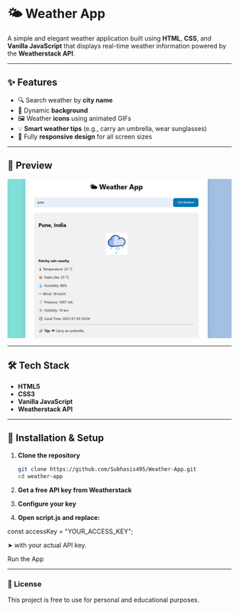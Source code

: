 # 🌤 Weather App

A simple and elegant weather application built using **HTML**, **CSS**, and **Vanilla JavaScript** that displays real-time weather information powered by the **Weatherstack API**.

---

## ✨ Features

- 🔍 Search weather by **city name**
- 🌄 Dynamic **background**  
- 🖼 Weather **icons** using animated GIFs
- 💡 **Smart weather tips** (e.g., carry an umbrella, wear sunglasses)
- 📱 Fully **responsive design** for all screen sizes

---

## 📸 Preview

![Weather App Screenshot](AppScreenshot.jpg)  

---

## 🛠️ Tech Stack

- **HTML5**
- **CSS3**
- **Vanilla JavaScript**
- **Weatherstack API**

---

## 🔧 Installation & Setup

1. **Clone the repository**
   ```bash
   git clone https://github.com/Subhasis495/Weather-App.git
   cd weather-app
2. **Get a free API key from Weatherstack**

3. **Configure your key**

4. **Open script.js and replace:**

const accessKey = "YOUR_ACCESS_KEY";

➤ with your actual API key.

Run the App

---

### 📄 License
This project is free to use for personal and educational purposes.

